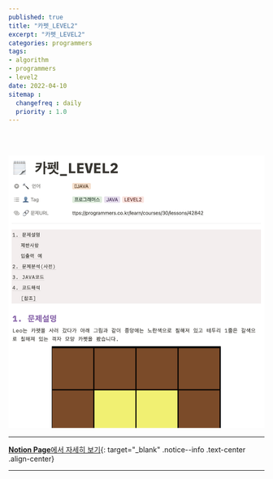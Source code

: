 ```yaml
---
published: true
title: "카펫_LEVEL2"
excerpt: "카펫_LEVEL2"
categories: programmers
tags: 
- algorithm
- programmers
- level2
date: 2022-04-10
sitemap :
  changefreq : daily
  priority : 1.0
---
```

<br/>
<br/>

![2022-04-10-008_01](/assets/postImg/2022-04-10-008_01.png)
  
---
[**Notion Page**에서 자세히 보기](https://pine-juice-8ba.notion.site/_LEVEL2-c3808b57e7ab4e59b436f5979221502a){: target="_blank" .notice--info .text-center .align-center}

---

